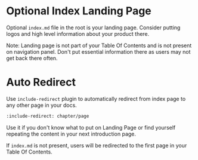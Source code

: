 # Optional Index Landing Page

Optional `index.md` file in the root is your landing page. Consider putting logos and high level information about 
your product there.

Note: Landing page is not part of your Table Of Contents and is not present on navigation panel. Don't put essential information
there as users may not get back there often. 

# Auto Redirect

Use `include-redirect` plugin to automatically redirect from index page to any other page in your docs.

```markdown
:include-redirect: chapter/page
```
Use it if you don't know what to put on Landing Page or find yourself repeating the content in your next introduction page.

If `index.md` is not present, users will be redirected to the first page in your Table Of Contents.